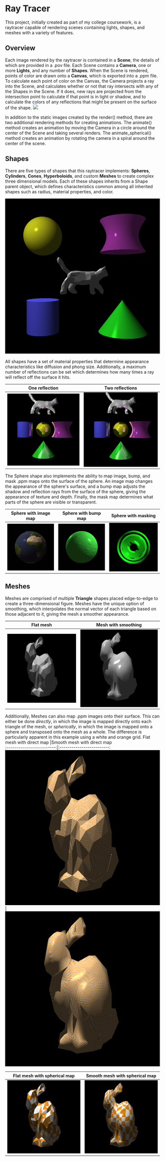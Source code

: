 # Ray Tracer
This project, initially created as part of my college coursework, is a raytracer capable of rendering scenes containing lights, shapes, and meshes with a variety of features. 

## Overview
Each image rendered by the raytracer is contained in a **Scene**, the details of which are provided in a .pov file. Each Scene contains a **Camera**, one or more **Lights**, and any number of **Shapes**. When the Scene is rendered, points of color are drawn onto a **Canvas**, which is exported into a .ppm file. To calculate each point of color on the Canvas, the Camera projects a ray into the Scene, and calculates whether or not that ray intersects with any of the Shapes in the Scene. If it does, new rays are projected from the intersection point to calculate if that point is in light or shadow, and to calculate the colors of any reflections that might be present on the surface of the shape. 
![](https://upload.wikimedia.org/wikipedia/commons/thumb/5/5c/Ray_trace_diagram.png/800px-Ray_trace_diagram.png)

In addition to the static images created by the render() method, there are two additional rendering methods for creating animations. The animate() method creates an animation by moving the Camera in a circle around the center of the Scene and taking several renders. The animate_spherical() method creates an animation by rotating the camera in a spiral around the center of the scene.

## Shapes
There are five types of shapes that this raytracer implements: **Spheres**, **Cylinders**, **Cones**, **Hyperboloids**, and custom **Meshes** to create complex three dimensional models. Each of these shapes inherits from a Shape parent object, which defines characteristics common among all inherited shapes such as radius, material properties, and color.

![](scenes/scene1.png)

All shapes have a set of material properties that determine appearance characteristics like diffusion and phong size. Additionally, a maximum number of reflections can be set which determines how many times a ray will reflect off the surface it hits.

One reflection            |  Two reflections
:-------------------------:|:-------------------------:
![](scenes/scene2.png)|![](scenes/scene3.png)

The Sphere shape also implements the ability to map image, bump, and mask .ppm maps onto the surface of the sphere. An image map changes the appearance of the sphere's surface, and a bump map adjusts the shadow and reflection rays from the surface of the sphere, giving the appearance of texture and depth. Finally, the mask map determines what parts of the sphere are visible or transparent.

Sphere with image map      |Sphere with bump map       |  Sphere with masking
:-------------------------:|:-------------------------:|:-------------------------:
![](animation2/scene2.gif)|![](animation1/scene1.gif)|![](animation3/scene3.gif)

## Meshes
Meshes are comprised of multiple **Triangle** shapes placed edge-to-edge to create a three-dimensional figure. Meshes have the unique option of smoothing, which interpolates the normal vector of each triangle based on those adjacent to it, giving the mesh a smoother appearance.

Flat mesh                  |Mesh with smoothing     
:-------------------------:|:-------------------------:
![](scenes/scene4.png)|![](scenes/scene5.png)

Additionally, Meshes can also map .ppm images onto their surface. This can either be done *directly*, in which the image is mapped directly onto each triangle of the mesh, or *spherically*, in which the image is mapped onto a sphere and transposed onto the mesh as a whole. The difference is particularly apparent in this example using a white and orange grid.
Flat mesh with direct map  |Smooth mesh with direct map   
:-------------------------:|:-------------------------:
![](scenes/scene6.png)|![](scenes/scene7.png)

Flat mesh with spherical map |Smooth mesh with spherical map       
:---------------------------:|:-------------------------:
![](scenes/scene8.png)|![](scenes/scene9.png)
